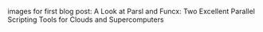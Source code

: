images for first blog post: A Look at Parsl and Funcx: Two Excellent Parallel Scripting Tools for Clouds and Supercomputers
